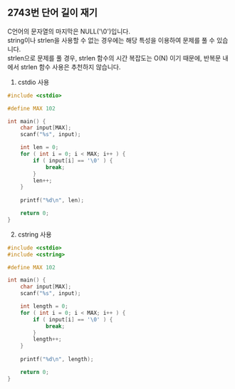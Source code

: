 2743번 단어 길이 재기
-----------------

C언어의 문자열의 마지막은 NULL('\0')입니다.  
string이나 strlen을 사용할 수 없는 경우에는 해당 특성을 이용하여 문제를 풀 수 있습니다.  
strlen으로 문제를 풀 경우, strlen 함수의 시간 복잡도는 O(N) 이기 때문에, 반복문 내에서 strlen 함수 사용은 추천하지 않습니다.  

1. cstdio 사용

~~~ cpp
#include <cstdio>

#define MAX 102

int main() {
    char input[MAX];
    scanf("%s", input);

    int len = 0;
    for ( int i = 0; i < MAX; i++ ) {
        if ( input[i] == '\0' ) {
            break;
        }
        len++;
    }
    
    printf("%d\n", len);

    return 0;
}
~~~

2. cstring 사용

~~~ cpp
#include <cstdio>
#include <cstring>

#define MAX 102

int main() {
    char input[MAX];
    scanf("%s", input);

    int length = 0;
    for ( int i = 0; i < MAX; i++ ) {
        if ( input[i] == '\0' ) {
            break;
        }
        length++;
    }
    
    printf("%d\n", length);

    return 0;
}
~~~